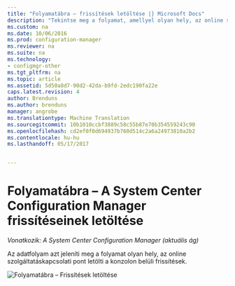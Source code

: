 ```yaml
---
title: "Folyamatábra – frissítések letöltése |} Microsoft Docs"
description: "Tekintse meg a folyamat, amellyel olyan hely, az online szolgáltatáskapcsolódási pont letölti a konzolon belüli frissítések."
ms.custom: na
ms.date: 10/06/2016
ms.prod: configuration-manager
ms.reviewer: na
ms.suite: na
ms.technology:
- configmgr-other
ms.tgt_pltfrm: na
ms.topic: article
ms.assetid: 5d50a8d7-90d2-42da-b9fd-2edc190fa22e
caps.latest.revision: 4
author: Brenduns
ms.author: brenduns
manager: angrobe
ms.translationtype: Machine Translation
ms.sourcegitcommit: 10b1010ccbf3889c58c55b87e70b354559243c90
ms.openlocfilehash: cd2ef0f0d694937b760d514c2a6a24973810a2b2
ms.contentlocale: hu-hu
ms.lasthandoff: 05/17/2017


---
```

# <a name="flowchart---download-updates-for-system-center-configuration-manager"></a>Folyamatábra – A System Center Configuration Manager frissítéseinek letöltése

*Vonatkozik: A System Center Configuration Manager (aktuális ág)*

Az adatfolyam azt jeleníti meg a folyamat olyan hely, az online szolgáltatáskapcsolati pont letölti a konzolon belüli frissítések.  

 ![Folyamatábra – Frissítések letöltése](media/Flowchart---Download-updates.png)  

